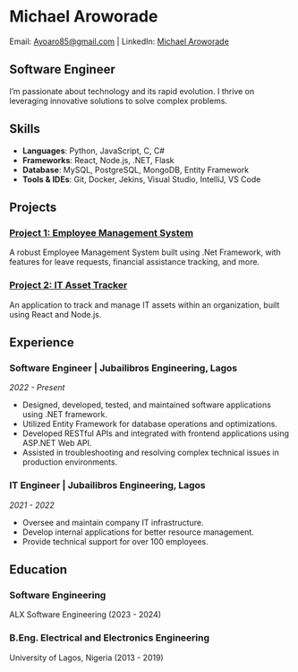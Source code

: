 # Michael Aroworade
Email: [Ayoaro85@gmail.com](mailto:michael@example.com) | LinkedIn: [Michael Aroworade](www.linkedin.com/in/michael-aroworade-60411b145)
## Software Engineer

<!-- ![Profile Image](https://drive.google.com/drive/folders/17mIESmaGaY-XlqmSyyWPVrCQrR7mOr70) -->

I’m passionate about technology and its rapid evolution. I thrive on leveraging innovative solutions to solve complex problems.

## Skills
- **Languages**: Python, JavaScript, C, C#
- **Frameworks**: React, Node.js, .NET, Flask
- **Database**: MySQL, PostgreSQL, MongoDB, Entity Framework
- **Tools & IDEs**: Git, Docker, Jekins, Visual Studio, IntelliJ, VS Code

## Projects
### [Project 1: Employee Management System]()
A robust Employee Management System built using .Net Framework, with features for leave requests, financial assistance tracking, and more.

### [Project 2: IT Asset Tracker]()
An application to track and manage IT assets within an organization, built using React and Node.js.

## Experience
### Software Engineer | Jubailibros Engineering, Lagos
*2022 - Present*
- Designed, developed, tested, and maintained software applications using .NET framework.
- Utilized Entity Framework for database operations and optimizations.
- Developed RESTful APIs and integrated with frontend applications using ASP.NET Web API.
- Assisted in troubleshooting and resolving complex technical issues in production environments.

### IT Engineer | Jubailibros Engineering, Lagos
*2021 - 2022*
- Oversee and maintain company IT infrastructure.
- Develop internal applications for better resource management.
- Provide technical support for over 100 employees.

## Education

### Software Engineering
ALX Software Engineering (2023 - 2024)

### B.Eng. Electrical and Electronics Engineering
University of Lagos, Nigeria (2013 - 2019)
<!--
**mikearoworade/mikearoworade** is a ✨ _special_ ✨ repository because its `README.md` (this file) appears on your GitHub profile.

Here are some ideas to get you started:

- 🔭 I’m currently working on ...
- 🌱 I’m currently learning ...
- 👯 I’m looking to collaborate on ...
- 🤔 I’m looking for help with ...
- 💬 Ask me about ...
- 📫 How to reach me: ...
- 😄 Pronouns: ...
- ⚡ Fun fact: ...
-->
